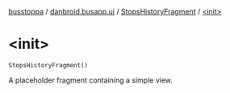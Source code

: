 [busstoppa](../../index.md) / [danbroid.busapp.ui](../index.md) / [StopsHistoryFragment](index.md) / [&lt;init&gt;](./-init-.md)

# &lt;init&gt;

`StopsHistoryFragment()`

A placeholder fragment containing a simple view.

